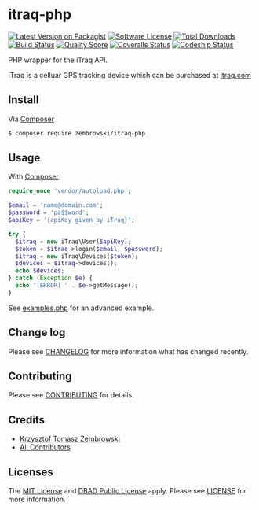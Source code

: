 # itraq-php

[![Latest Version on Packagist][ico-version]][link-packagist]
[![Software License][ico-license]](LICENSE.md)
[![Total Downloads][ico-downloads]][link-downloads]
[![Build Status][ico-travis]][link-travis]
[![Quality Score][ico-scrutinizer]][link-scrutinizer]
[![Coveralls Status][ico-coveralls]][link-coveralls]
[![Codeship Status][ico-codeship]][link-codeship]


PHP wrapper for the iTraq API.

iTraq is a celluar GPS tracking device which can be purchased at [itraq.com](https://www.itraq.com)


## Install

Via [Composer][link-composer]

``` bash
$ composer require zembrowski/itraq-php
```


## Usage

With [Composer][link-composer]
``` php
require_once 'vendor/autoload.php';

$email = 'name@domain.com';
$password = 'pa$$word';
$apiKey = '{apiKey given by iTraq}';

try {
  $itraq = new iTraq\User($apiKey);
  $token = $itraq->login($email, $password);
  $itraq = new iTraq\Devices($token);
  $devices = $itraq->devices();
  echo $devices;
} catch (Exception $e) {
  echo '[ERROR] ' . $e->getMessage();
}
```

See [examples.php](examples.php) for an advanced example.


## Change log

Please see [CHANGELOG](CHANGELOG.md) for more information what has changed recently.


## Contributing

Please see [CONTRIBUTING](CONTRIBUTING.md) for details.


## Credits

- [Krzysztof Tomasz Zembrowski][link-author]
- [All Contributors][link-contributors]


## Licenses

The [MIT License](LICENSE) and [DBAD Public License](link-dbad) apply. Please see [LICENSE](LICENSE) for more information.

[ico-version]: https://img.shields.io/packagist/v/zembrowski/itraq-php.svg?style=flat-square
[ico-license]: https://img.shields.io/badge/license-MIT-brightgreen.svg?style=flat-square
[ico-downloads]: https://img.shields.io/packagist/dt/zembrowski/itraq-php.svg?style=flat-square
[ico-travis]: https://img.shields.io/travis/zembrowski/itraq-php/master.svg?style=flat-square
[ico-scrutinizer]: https://img.shields.io/scrutinizer/g/zembrowski/itraq-php.svg?style=flat-square
[ico-coveralls]: https://coveralls.io/repos/github/zembrowski/itraq-php/badge.svg?branch=master
[ico-codeship]: https://codeship.com/projects/ID/status?branch=master

[link-packagist]: https://packagist.org/packages/zembrowski/itraq-php
[link-downloads]: https://packagist.org/packages/zembrowski/itraq-php
[link-travis]: https://travis-ci.org/zembrowski/itraq-php
[link-scrutinizer]: https://scrutinizer-ci.com/g/zembrowski/itraq-php
[link-coveralls]: https://coveralls.io/github/zembrowski/itraq-php
[link-codeship]: https://codeship.com/projects/ID

[link-composer]: https://getcomposer.org
[link-author]: https://github.com/zembrowski
[link-contributors]: ../../contributors
[link-dbad]: http://www.dbad-license.org/
